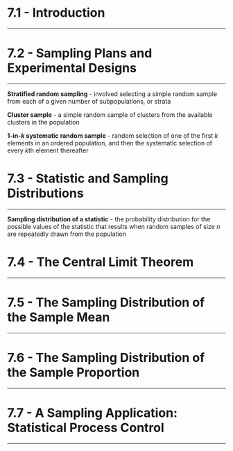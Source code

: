 # 7.1 - Introduction

---



# 7.2 - Sampling Plans and Experimental Designs

---

**Stratified random sampling** - involved selecting a simple random sample from each of a given number of subpopulations, or strata

**Cluster sample** - a simple random sample of clusters from the available clusters in the population

**1-in-$k$ systematic random sample** - random selection of one of the first $k$ elements in an ordered population, and then the systematic selection of every $k$th element thereafter
# 7.3 - Statistic and Sampling Distributions

---

**Sampling distribution of a statistic** - the probability distribution for the possible values of the statistic that results when random samples of size $n$ are repeatedly drawn from the population




# 7.4 - The Central Limit Theorem

---
# 7.5 - The Sampling Distribution of the Sample Mean

---
# 7.6 - The Sampling Distribution of the Sample Proportion

---
# 7.7 - A Sampling Application: Statistical Process Control

---